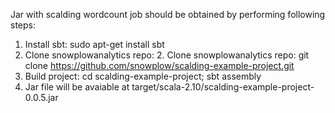 Jar with scalding wordcount job should be obtained by performing following steps:

1. Install sbt: sudo apt-get install sbt
2. Clone snowplowanalytics repo: 2. Clone snowplowanalytics repo: git clone https://github.com/snowplow/scalding-example-project.git
3. Build project: cd scalding-example-project; sbt assembly
4. Jar file will be avaiable at target/scala-2.10/scalding-example-project-0.0.5.jar
